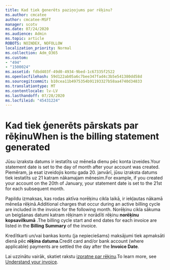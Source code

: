 ```yaml
---
title: Kad tiek ģenerēts paziņojums par rēķinu?
ms.author: cmcatee
author: cmcatee-MSFT
manager: scotv
ms.date: 07/24/2020
ms.audience: Admin
ms.topic: article
ROBOTS: NOINDEX, NOFOLLOW
localization_priority: Normal
ms.collection: Adm_O365
ms.custom:
- "494"
- "1500024"
ms.assetid: fdbd403f-49d0-4934-9bed-1c67335f2522
ms.openlocfilehash: 59d122ab05a6c7bee347fad4c3b5e541380dd58d
ms.sourcegitcommit: b10cea11b4975354b91193327b58aa4740d34833
ms.translationtype: MT
ms.contentlocale: lv-LV
ms.lasthandoff: 07/28/2020
ms.locfileid: "45431224"
---
```

# <a name="when-is-the-billing-statement-generated"></a><span data-ttu-id="35c01-102">Kad tiek ģenerēts pārskats par rēķinu</span><span class="sxs-lookup"><span data-stu-id="35c01-102">When is the billing statement generated</span></span>

<span data-ttu-id="35c01-103">Jūsu izraksta datums ir iestatīts uz mēneša dienu pēc konta izveides.</span><span class="sxs-lookup"><span data-stu-id="35c01-103">Your statement date is set to the day of month after your account was created.</span></span> <span data-ttu-id="35c01-104">Piemēram, ja esat izveidojis kontu gada 20. janvārī, jūsu izraksta datums tiek iestatīts uz 21 katram nākamajam mēnesim.</span><span class="sxs-lookup"><span data-stu-id="35c01-104">For example, if you created your account on the 20th of January, your statement date is set to the 21st for each subsequent month.</span></span>

<span data-ttu-id="35c01-105">Papildu izmaksas, kas rodas aktīva norēķinu cikla laikā, ir iekļautas nākamā mēneša rēķinā.</span><span class="sxs-lookup"><span data-stu-id="35c01-105">Additional charges that occur during an active billing cycle are included in the invoice for the following month.</span></span> <span data-ttu-id="35c01-106">Norēķinu cikla sākuma un beigšanas datumi katram rēķinam ir norādīti rēķinu **norēķinu kopsavilkumā** .</span><span class="sxs-lookup"><span data-stu-id="35c01-106">The billing cycle start and end dates for each invoice are listed in the **Billing Summary** of the invoice.</span></span>

<span data-ttu-id="35c01-107">Kredītkarti un/vai bankas kontu (ja nepieciešams) maksājumi tiek apmaksāti dienā pēc **rēķina datuma**.</span><span class="sxs-lookup"><span data-stu-id="35c01-107">Credit card and/or bank account (where applicable) payments are settled the day after the **Invoice Date**.</span></span>
  
<span data-ttu-id="35c01-108">Lai uzzinātu vairāk, skatiet rakstu [izpratne par rēķinu](https://docs.microsoft.com/microsoft-365/commerce/billing-and-payments/understand-your-invoice2).</span><span class="sxs-lookup"><span data-stu-id="35c01-108">To learn more, see [Understand your invoice](https://docs.microsoft.com/microsoft-365/commerce/billing-and-payments/understand-your-invoice2).</span></span>